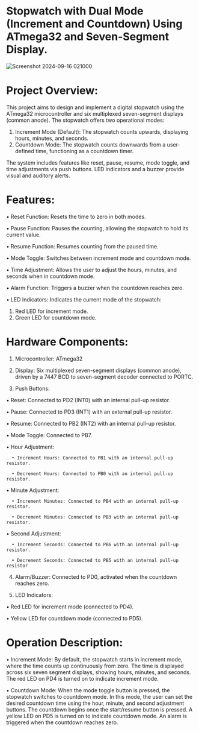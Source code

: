 
# Stopwatch with Dual Mode (Increment and Countdown) Using ATmega32 and Seven-Segment Display.

![Screenshot 2024-09-16 021000](https://github.com/user-attachments/assets/fbeee9a2-ece6-4823-9811-812835d724a0)

# Project Overview: 
This project aims to design and implement a digital stopwatch using the ATmega32 microcontroller and six multiplexed seven-segment displays (common anode). The stopwatch offers two operational modes:

1. Increment Mode (Default): The stopwatch counts upwards, displaying hours, minutes, and seconds.
2. Countdown Mode: The stopwatch counts downwards from a user-defined time, functioning as a countdown timer.
   
The system includes features like reset, pause, resume, mode toggle, and time adjustments via push buttons. LED indicators and a buzzer provide visual and auditory alerts.

# Features: 
• Reset Function: Resets the time to zero in both modes.

• Pause Function: Pauses the counting, allowing the stopwatch to hold its current value.

• Resume Function: Resumes counting from the paused time.

• Mode Toggle: Switches between increment mode and countdown mode.

• Time Adjustment: Allows the user to adjust the hours, minutes, and seconds when in countdown mode.

• Alarm Function: Triggers a buzzer when the countdown reaches zero.

• LED Indicators: Indicates the current mode of the stopwatch:

   1. Red LED for increment mode.
   2. Green LED for countdown mode.

# Hardware Components: 
1. Microcontroller: ATmega32
   
2. Display: Six multiplexed seven-segment displays (common anode), driven by a 7447 BCD to seven-segment decoder connected to PORTC.
   
3. Push Buttons:
   
  • Reset: Connected to PD2 (INT0) with an internal pull-up resistor.
  
  • Pause: Connected to PD3 (INT1) with an external pull-up resistor.

  • Resume: Connected to PB2 (INT2) with an internal pull-up resistor.
  
  • Mode Toggle: Connected to PB7.
  
  • Hour Adjustment:
  
      • Increment Hours: Connected to PB1 with an internal pull-up resistor.
      
      • Decrement Hours: Connected to PB0 with an internal pull-up resistor.
      
  • Minute Adjustment:

      • Increment Minutes: Connected to PB4 with an internal pull-up resistor.
      
      • Decrement Minutes: Connected to PB3 with an internal pull-up resistor.
      
  • Second Adjustment:
  
      • Increment Seconds: Connected to PB6 with an internal pull-up resistor.
      
      • Decrement Seconds: Connected to PB5 with an internal pull-up resistor
      
4. Alarm/Buzzer: Connected to PD0, activated when the countdown reaches zero.

5. LED Indicators:

  • Red LED for increment mode (connected to PD4).

  • Yellow LED for countdown mode (connected to PD5).

# Operation Description: 
• Increment Mode: By default, the stopwatch starts in increment mode, where the time counts up continuously from zero. The time is displayed across six seven segment displays, showing hours, minutes, and seconds. The red LED on PD4 is turned on to indicate increment mode. 

• Countdown Mode: When the mode toggle button is pressed, the stopwatch switches to countdown mode. In this mode, the user can set the desired countdown time using the hour, minute, and second adjustment buttons. The countdown begins once the start/resume button is pressed. A yellow LED on PD5 is turned on to indicate countdown mode. An alarm is triggered when the countdown reaches zero.
